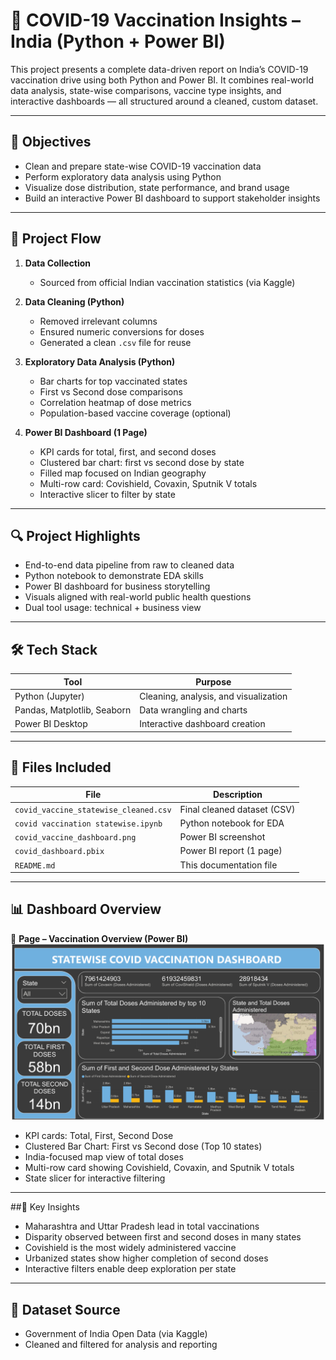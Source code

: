 # 🧠 COVID-19 Vaccination Insights – India (Python + Power BI)

This project presents a complete data-driven report on India’s COVID-19 vaccination drive using both Python and Power BI. It combines real-world data analysis, state-wise comparisons, vaccine type insights, and interactive dashboards — all structured around a cleaned, custom dataset.

---

## 🎯 Objectives

- Clean and prepare state-wise COVID-19 vaccination data
- Perform exploratory data analysis using Python
- Visualize dose distribution, state performance, and brand usage
- Build an interactive Power BI dashboard to support stakeholder insights

---

## 🧪 Project Flow

1. **Data Collection**  
   - Sourced from official Indian vaccination statistics (via Kaggle)
   
2. **Data Cleaning (Python)**  
   - Removed irrelevant columns  
   - Ensured numeric conversions for doses  
   - Generated a clean `.csv` file for reuse

3. **Exploratory Data Analysis (Python)**  
   - Bar charts for top vaccinated states  
   - First vs Second dose comparisons  
   - Correlation heatmap of dose metrics  
   - Population-based vaccine coverage (optional)

4. **Power BI Dashboard (1 Page)**  
   - KPI cards for total, first, and second doses  
   - Clustered bar chart: first vs second dose by state  
   - Filled map focused on Indian geography  
   - Multi-row card: Covishield, Covaxin, Sputnik V totals  
   - Interactive slicer to filter by state

---

## 🔍 Project Highlights

- End-to-end data pipeline from raw to cleaned data  
- Python notebook to demonstrate EDA skills  
- Power BI dashboard for business storytelling  
- Visuals aligned with real-world public health questions  
- Dual tool usage: technical + business view

---

## 🛠️ Tech Stack

| Tool                | Purpose                              |
|---------------------|---------------------------------------|
| Python (Jupyter)     | Cleaning, analysis, and visualization |
| Pandas, Matplotlib, Seaborn | Data wrangling and charts       |
| Power BI Desktop     | Interactive dashboard creation        |

---

## 📂 Files Included

| File                                | Description                          |
|-------------------------------------|--------------------------------------|
| `covid_vaccine_statewise_cleaned.csv` | Final cleaned dataset (CSV)         |
| `covid vaccination statewise.ipynb`      | Python notebook for EDA              |
| `covid_vaccine_dashboard.png`       | Power BI screenshot                  |
| `covid_dashboard.pbix`| Power BI report (1 page)             |
| `README.md`                         | This documentation file              |

---

## 📊 Dashboard Overview

📄 **Page – Vaccination Overview (Power BI)**
![Dashboard](covid_vaccine_dashboard.png)
- KPI cards: Total, First, Second Dose
- Clustered Bar Chart: First vs Second dose (Top 10 states)
- India-focused map view of total doses
- Multi-row card showing Covishield, Covaxin, and Sputnik V totals
- State slicer for interactive filtering

---

##📌 Key Insights

- Maharashtra and Uttar Pradesh lead in total vaccinations  
- Disparity observed between first and second doses in many states  
- Covishield is the most widely administered vaccine  
- Urbanized states show higher completion of second doses  
- Interactive filters enable deep exploration per state

---

## 📁 Dataset Source

- Government of India Open Data (via Kaggle)
- Cleaned and filtered for analysis and reporting
